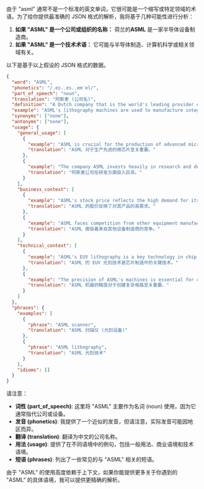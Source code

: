 由于 "asml" 通常不是一个标准的英文单词，它很可能是一个缩写或特定领域的术语。为了给你提供最准确的 JSON 格式的解析，我将基于几种可能性进行分析：

1.  **如果 "ASML" 是一个公司或组织的名称：** 荷兰的**ASML** 是一家半导体设备制造商。
2.  **如果 "ASML" 是一个技术术语：** 它可能与半导体制造、计算机科学或相关领域有关。

以下是基于以上假设的 JSON 格式的数据。

```json
{
  "word": "ASML",
  "phonetics": "/ˌeɪ.ˌes.ˌemˈel/",
  "part_of_speech": "noun",
  "translation": "阿斯麦 (公司名)",
  "definition": "A Dutch company that is the world's leading provider of photolithography systems for the semiconductor industry.",
  "example": "ASML's lithography machines are used to manufacture integrated circuits.",
  "synonyms": ["none"],
  "antonyms": ["none"],
  "usage": {
    "general_usage": [
      {
        "example": "ASML is crucial for the production of advanced microchips.",
        "translation": "ASML 对于生产先进的微芯片至关重要。"
      },
      {
        "example": "The company ASML invests heavily in research and development.",
        "translation": "阿斯麦公司在研发方面投入巨资。"
      }
    ],
    "business_context": [
      {
        "example": "ASML's stock price reflects the high demand for its products.",
        "translation": "ASML 的股价反映了对其产品的高需求。"
      },
      {
        "example": "ASML faces competition from other equipment manufacturers.",
        "translation": "ASML 面临着来自其他设备制造商的竞争。"
      }
    ],
    "technical_context": [
      {
        "example": "ASML's EUV lithography is a key technology in chip manufacturing.",
        "translation": "ASML 的 EUV 光刻技术是芯片制造中的关键技术。"
      },
      {
        "example": "The precision of ASML's machines is essential for creating complex circuits.",
        "translation": "ASML 机器的精度对于创建复杂电路至关重要。"
      }
    ]
  },
  "phrases": {
    "examples": [
      {
        "phrase": "ASML scanner",
        "translation": "ASML 扫描仪 (光刻设备)"
      },
      {
        "phrase": "ASML lithography",
        "translation": "ASML 光刻技术"
      }
    ],
    "idioms": []
  }
}
```

请注意：

*   **词性 (part\_of\_speech)**: 这里将 "ASML" 主要作为名词 (noun) 使用，因为它通常指代公司或设备。
*   **发音 (phonetics)**: 我提供了一个近似的发音，但请注意，实际发音可能因地区而异。
*   **翻译 (translation)**: 翻译为中文的公司名称。
*   **用法 (usage)**: 提供了在不同语境中的例句，包括一般用法、商业语境和技术语境。
*   **短语 (phrases)**: 列出了一些常见的与 "ASML" 相关的短语。

由于 "ASML" 的使用高度依赖于上下文，如果你能提供更多关于你遇到的 "ASML" 的具体语境，我可以提供更精确的解析。
 